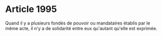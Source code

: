 # Article 1995

Quand il y a plusieurs fondés de pouvoir ou mandataires établis par le même acte, il n'y a de solidarité entre eux qu'autant qu'elle est exprimée.